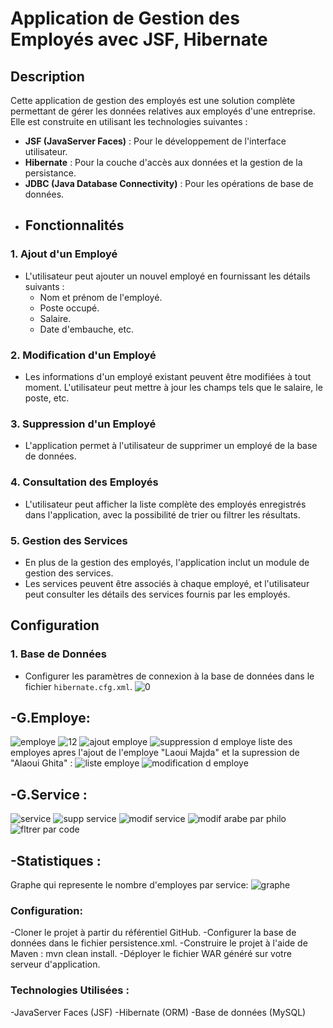 # Application de Gestion des Employés avec JSF, Hibernate 
## Description

Cette application de gestion des employés est une solution complète permettant de gérer les données relatives aux employés d'une entreprise. Elle est construite en utilisant les technologies suivantes :
- **JSF (JavaServer Faces)** : Pour le développement de l'interface utilisateur.
- **Hibernate** : Pour la couche d'accès aux données et la gestion de la persistance.
- **JDBC (Java Database Connectivity)** : Pour les opérations de base de données.
- ## Fonctionnalités

### 1. Ajout d'un Employé

- L'utilisateur peut ajouter un nouvel employé en fournissant les détails suivants :
  - Nom et prénom de l'employé.
  - Poste occupé.
  - Salaire.
  - Date d'embauche, etc.

### 2. Modification d'un Employé

- Les informations d'un employé existant peuvent être modifiées à tout moment. L'utilisateur peut mettre à jour les champs tels que le salaire, le poste, etc.

### 3. Suppression d'un Employé

- L'application permet à l'utilisateur de supprimer un employé de la base de données.

### 4. Consultation des Employés

- L'utilisateur peut afficher la liste complète des employés enregistrés dans l'application, avec la possibilité de trier ou filtrer les résultats.

### 5. Gestion des Services

- En plus de la gestion des employés, l'application inclut un module de gestion des services.
- Les services peuvent être associés à chaque employé, et l'utilisateur peut consulter les détails des services fournis par les employés.
## Configuration

### 1. Base de Données

- Configurer les paramètres de connexion à la base de données dans le fichier `hibernate.cfg.xml`.
![0](https://github.com/Samia-Kouame/JSF/assets/147660832/c5887588-bd36-4bb9-8fc9-7dfd336275df)

-G.Employe:
------------
![employe](https://github.com/Samia-Kouame/JSF/assets/147660832/3537ca59-d087-4340-bc19-6bb8e74ea236)
![12](https://github.com/Samia-Kouame/JSF/assets/147660832/38e3019a-338e-44a2-9dba-1a0d1dc1e79f)
![ajout employe](https://github.com/Samia-Kouame/JSF/assets/147660832/47f006d3-a89c-4338-8f89-db8bf1d6b5b3)
![suppression d employe](https://github.com/Samia-Kouame/JSF/assets/147660832/eb16806d-d2fd-4cc3-8c9d-7daa00b573bb)
liste des employes apres l'ajout de l'employe "Laoui Majda" et la supression de "Alaoui Ghita" :
![liste employe](https://github.com/Samia-Kouame/JSF/assets/147660832/0087b42e-4c20-45f8-a8f1-1e866f9b8ec3)
![modification d employe](https://github.com/Samia-Kouame/JSF/assets/147660832/d7411bd4-142f-49c7-8fa0-99ae2248619b)

-G.Service : 
-------------
![service](https://github.com/Samia-Kouame/JSF/assets/147660832/63d7e6fa-a34d-42a7-a673-9ac700c2e88f)
![supp service](https://github.com/Samia-Kouame/JSF/assets/147660832/74046e7b-029f-408a-9aa3-c2f1ac73f4b3)
![modif service](https://github.com/Samia-Kouame/JSF/assets/147660832/2202d38a-4011-4fb2-ad64-767c2549f193)
![modif arabe par philo](https://github.com/Samia-Kouame/JSF/assets/147660832/be885adc-5ab0-4e9f-a8c6-2c54ff6ace42)
![fltrer par code](https://github.com/Samia-Kouame/JSF/assets/147660832/b32ae360-a951-4767-9f52-41820eaff57c)

-Statistiques : 
---------------
Graphe qui represente le nombre d'employes par service:
![graphe](https://github.com/Samia-Kouame/JSF/assets/147660832/ca481b17-f15d-455a-9137-ee5753d567fc)

### Configuration:
-Cloner le projet à partir du référentiel GitHub.
-Configurer la base de données dans le fichier persistence.xml.
-Construire le projet à l'aide de Maven : mvn clean install.
-Déployer le fichier WAR généré sur votre serveur d'application.

### Technologies Utilisées :
-JavaServer Faces (JSF)
-Hibernate (ORM)
-Base de données (MySQL)
